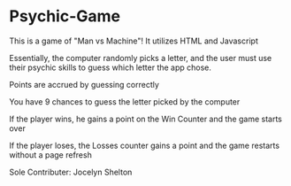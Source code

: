 # Psychic-Game
This is a game of "Man vs Machine"!
It utilizes HTML and Javascript

Essentially, the computer randomly picks a letter, and the user must use their psychic skills to guess which letter the app chose. 

Points are accrued by guessing correctly

You have 9 chances to guess the letter picked by the computer

If the player wins, he gains a point on the Win Counter and the game starts over

If the player loses, the Losses counter gains a point and the game restarts without a page refresh 


Sole Contributer: Jocelyn Shelton
